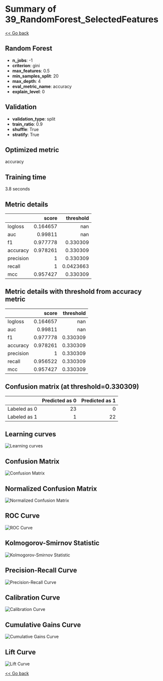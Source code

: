 # Summary of 39_RandomForest_SelectedFeatures

[<< Go back](../README.md)


## Random Forest
- **n_jobs**: -1
- **criterion**: gini
- **max_features**: 0.5
- **min_samples_split**: 20
- **max_depth**: 4
- **eval_metric_name**: accuracy
- **explain_level**: 0

## Validation
 - **validation_type**: split
 - **train_ratio**: 0.9
 - **shuffle**: True
 - **stratify**: True

## Optimized metric
accuracy

## Training time

3.8 seconds

## Metric details
|           |    score |   threshold |
|:----------|---------:|------------:|
| logloss   | 0.164657 | nan         |
| auc       | 0.99811  | nan         |
| f1        | 0.977778 |   0.330309  |
| accuracy  | 0.978261 |   0.330309  |
| precision | 1        |   0.330309  |
| recall    | 1        |   0.0423663 |
| mcc       | 0.957427 |   0.330309  |


## Metric details with threshold from accuracy metric
|           |    score |   threshold |
|:----------|---------:|------------:|
| logloss   | 0.164657 |  nan        |
| auc       | 0.99811  |  nan        |
| f1        | 0.977778 |    0.330309 |
| accuracy  | 0.978261 |    0.330309 |
| precision | 1        |    0.330309 |
| recall    | 0.956522 |    0.330309 |
| mcc       | 0.957427 |    0.330309 |


## Confusion matrix (at threshold=0.330309)
|              |   Predicted as 0 |   Predicted as 1 |
|:-------------|-----------------:|-----------------:|
| Labeled as 0 |               23 |                0 |
| Labeled as 1 |                1 |               22 |

## Learning curves
![Learning curves](learning_curves.png)
## Confusion Matrix

![Confusion Matrix](confusion_matrix.png)


## Normalized Confusion Matrix

![Normalized Confusion Matrix](confusion_matrix_normalized.png)


## ROC Curve

![ROC Curve](roc_curve.png)


## Kolmogorov-Smirnov Statistic

![Kolmogorov-Smirnov Statistic](ks_statistic.png)


## Precision-Recall Curve

![Precision-Recall Curve](precision_recall_curve.png)


## Calibration Curve

![Calibration Curve](calibration_curve_curve.png)


## Cumulative Gains Curve

![Cumulative Gains Curve](cumulative_gains_curve.png)


## Lift Curve

![Lift Curve](lift_curve.png)



[<< Go back](../README.md)

